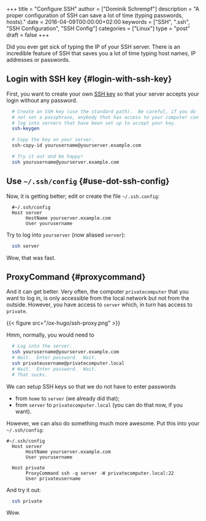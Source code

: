 +++
title = "Configure SSH"
author = ["Dominik Schrempf"]
description = "A proper configuration of SSH can save a lot of time (typing passwords, hosts)."
date = 2016-04-09T00:00:00+02:00
keywords = ["SSH", ".ssh", "SSH Configuration", "SSH Config"]
categories = ["Linux"]
type = "post"
draft = false
+++

Did you ever get sick of typing the IP of your SSH server.  There is
an incredible feature of SSH that saves you a lot of time typing
host names, IP addresses or passwords.


## Login with SSH key {#login-with-ssh-key}

First, you want to create your own [SSH key](https://wiki.archlinux.org/index.php/SSH%5Fkeys) so that your server accepts
your login without any password.

```bash
  # Create an SSH key (use the standard path).  Be careful, if you do
  # not set a passphrase, anybody that has access to your computer can
  # log into servers that have been set up to accept your key.
  ssh-keygen

  # Copy the key on your server.
  ssh-copy-id yourusername@yourserver.example.com

  # Try it out and be happy!
  ssh yourusername@yourserver.example.com
```


## Use `~/.ssh/config` {#use-dot-ssh-config}

Now, it is getting better; edit or create the file `~/.ssh.config`:

```text
  #~/.ssh/config
  Host server
       HostName yourserver.example.com
       User yourusername
```

Try to log into `yourserver` (now aliased `server`):

```bash
  ssh server
```

Wow, that was fast.


## ProxyCommand {#proxycommand}

And it can get better.  Very often, the computer `privatecomputer`
that you want to log in, is only accessible from the local network but
not from the outside.  However, you have access to `server` which,
in turn has access to `private`.

{{< figure src="/ox-hugo/ssh-proxy.png" >}}

Hmm, normally, you would need to

```bash
  # Log into the server.
  ssh yourusername@yourserver.example.com
  # Wait.  Enter password.  Wait.
  ssh privateusername@privatecomputer.local
  # Wait.  Enter password.  Wait.
  # That sucks.
```

We can setup SSH keys so that we do not have to enter passwords

-   from `home` to `server` (we already did that);
-   from `server` to `privatecomputer.local` (you can do that now,
    if you want).

However, we can also do something much more awesome.  Put this into
your `~/.ssh/config`:

```text
#~/.ssh/config
  Host server
       HostName yourserver.example.com
       User yourusername

  Host private
       ProxyCommand ssh -q server -W privatecomputer.local:22
       User privateusername
```

And try it out:

```bash
  ssh private
```

Wow.
